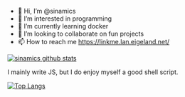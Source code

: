 - 👋 Hi, I’m @sinamics
- 👀 I’m interested in programming
- 🌱 I’m currently learning docker
- 💞️ I’m looking to collaborate on fun projects
- 📫 How to reach me https://linkme.lan.eigeland.net/

[![sinamics github stats](https://github-readme-stats.vercel.app/api?username=sinamics&show_icons=true&theme=radical)](https://github.com/sinamics)

I mainly write JS, but I do enjoy myself a good shell script.

[![Top Langs](https://github-readme-stats.vercel.app/api/top-langs/?username=sinamics&theme=radical)](https://github.com/anuraghazra/github-readme-stats)
